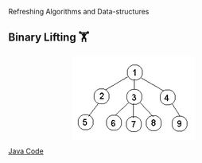 Refreshing Algorithms and Data-structures 

## Binary Lifting :weight_lifting:

<p align="center">
    <img align="center" src="https://github.com/tajain07/algo_refresher/blob/master/src/main/java/tree/binary_lifting_tree.png">
</p>

<a href="https://github.com/tajain07/algo_refresher/blob/master/src/main/java/tree/BinarySearchTree.java">
  Java Code
</a>

